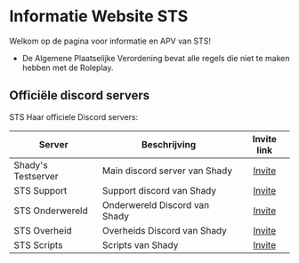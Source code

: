 # Informatie Website STS

Welkom op de pagina voor informatie en APV van STS!

- De Algemene Plaatselijke Verordening bevat alle regels die niet te maken hebben met de Roleplay.

## Officiële discord servers

STS Haar officiele Discord servers:

| Server | Beschrijving | Invite link |
|---|---|:---:|
| Shady's Testserver | Main discord server van Shady | [Invite](https://discord.gg/PKZrnW7dQc) |
| STS Support | Support discord van Shady | [Invite](https://discord.gg/EtgWNDzpCb) |
| STS Onderwereld | Onderwereld Discord van Shady | [Invite](https://discord.gg/XsRSdDNbWt) |
| STS Overheid | Overheids Discord van Shady | [Invite](https://discord.gg/mVWmnZ7Tc8) |
| STS Scripts | Scripts van Shady | [Invite](https://discord.gg/YCyM35bxKp) |